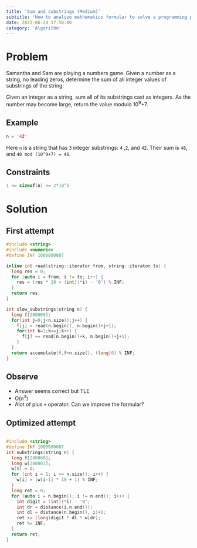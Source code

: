 ```yaml
---
title: 'Sam and substrings (Medium)'
subtitle: 'How to analyze mathematics formular to solve a programming puzzle'
date: 2022-06-24 17:50:00
category: 'Algorithm'
---
```


# Problem
Samantha and Sam are playing a numbers game. Given a number as a string, no leading zeros, determine the sum of all integer values of substrings of the string.

Given an integer as a string, sum all of its substrings cast as integers. As the number may become large, return the value modulo 10<sup>9</sup>+7.

## Example
```cpp
n = '42'
```
Here `n` is a string that has `3` integer substrings: `4` ,`2`, and `42`. Their sum is `48`, and `48 mod (10^9+7) = 48`.

## Constraints

```cpp
1 <= sizeof(n) <= 2*10^5
```

# Solution
## First attempt
```cpp
#include <string>
#include <numeric>
#define INF 1000000007

inline int read(string::iterator from, string::iterator to) {
  long res = 0;
  for (auto i = from; i != to; i++) {
    res = (res * 10 + (int)(*i) - '0') % INF;
  }
  return res;
}

int slow_substrings(string n) {
  long f[200000];
  for(int j=0;j<n.size();j++) {
    f[j] = read(n.begin(), n.begin()+j+1);
    for(int k=1;k<=j;k++) {
      f[j] += read(n.begin()+k, n.begin()+j+1);
    }
  }
  return accumulate(f,f+n.size(), (long)0) % INF;
}
```
## Observe
- Answer seems correct but TLE
- O(n<sup>3</sup>)
- Alot of plus `+` operator. Can we improve the formular?

## Optimized attempt
```cpp

#include <string>
#define INF 1000000007
int substrings(string n) {
  long f[200000];
  long w[200001];
  w[0] = 0;
  for (int i = 1; i <= n.size(); i++) {
    w[i] = (w[i-1] * 10 + 1) % INF;
  }
  long ret = 0;
  for (auto i = n.begin(); i != n.end(); i++) {
    int digit = (int)(*i) - '0';
    int dr = distance(i,n.end());
    int dl = distance(n.begin(), i)+1;
    ret += (long)digit * dl * w[dr];
    ret %= INF;
  }
  return ret;
}
```
